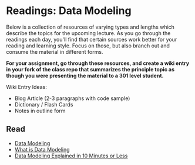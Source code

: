 # Readings: Data Modeling

Below is a collection of resources of varying types and lengths which describe the topics for the upcoming lecture.  As you go through the readings each day, you'll find that certain sources work better for your reading and learning style. Focus on those, but also branch out and consume the material in different forms.

**For your assignment, go through these resources, and create a wiki entry in your fork of the class repo that summarizes the principle topic as though you were presenting the material to a 301 level student.**

Wiki Entry Ideas:
* Blog Article (2-3 paragraphs with code sample)
* Dictionary / Flash Cards
* Notes in outline form

## Read
* [Data Modeling](https://www.guru99.com/data-modelling-conceptual-logical.html)
* [What is Data Modeling](https://www.dataversity.net/what-is-data-modeling/)
* [Data Modeling Explained in 10 Minutes or Less](https://www.credera.com/blog/technology-solutions/data-modeling-explained-in-10-minutes-or-less/)

